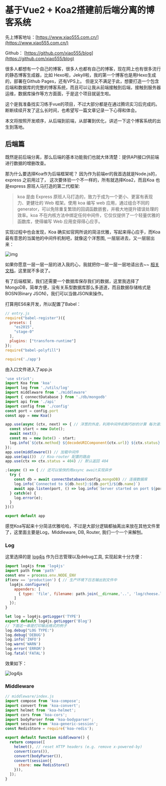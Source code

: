 # 基于Vue2 +  Koa2搭建前后端分离的博客系统

先上博客地址：[https://www.xiao555.com.cn/](https://www.xiao555.com.cn/)

Github： [https://github.com/xiao555/blog](https://github.com/xiao555/blog)

很多人都想有一个自己的博客，很多人也都有自己的博客，现在网上也有很多流行的静态博客生成器，比如 Hexo啦，Jekyll啦，我的第一个博客也是用Hexo生成的，部署在Github Pages，还有VPS上。 但是又不满足于此，想要打造一个包含后端和数据库的完整的博客系统，而且可以让我从前端接触到后端，接触到服务器运维，数据库操作等方方面面，于是这个项目就诞生啦。

这个是我准备找实习练手vue的项目，不过大部分都是在通过腾讯实习后完成的。断断续续开发了这么长时间，也希望写一篇文章记录一下心得和体会。

本文将按照开发顺序，从后端到前端，从部署到优化，讲述一下这个博客系统的出生到落地。

## 后端篇

既然是前后端分离，那么后端的基本功能我们也就大体清楚：提供API接口供前端进行数据的增删改查。

那为什么要选择Koa作为后端框架呢？ 因为作为前端er的我首选就是Node.js的，express 之前用过了， 这次要体验一个不一样的，所有就选择Koa2，而且Koa 也是express 原班人马打造的第二代框架:

> koa 是由 Express 原班人马打造的，致力于成为一个更小、更富有表现力、更健壮的 Web 框架。使用 koa 编写 web 应用，通过组合不同的 generator，可以免除重复繁琐的回调函数嵌套，并极大地提升错误处理的效率。koa 不在内核方法中绑定任何中间件，它仅仅提供了一个轻量优雅的函数库，使得编写 Web 应用变得得心应手。

实现过程中也会发现，Koa 确实如官网所说的简洁优雅，写起来得心应手，而Koa最有意思的当属他的中间件机制吧，就像这个洋葱图, 一层层进去，又一层层出来：

![img](https://xiao555.netlify.com/onion.png)

如果你愿意一层一层一层的进入我的心，我就把你一层一层一层地请出去~~ [相关文档](https://eggjs.org/zh-cn/intro/egg-and-koa.html#middleware)，这里就不多说了。

有了后端框架，我们还需要一个数据库保存我们的数据，这里我选择了MongoDB，简单方便，没有关系型数据库那么多道道，而且数据存储格式是BOSN(Binary JSON)，我们可以当做JSON来操作。

打算用ES6来开发，所以配置了Babel：

```js
// entry.js
require("babel-register")({
  presets: [
    "es2015",
    "stage-0"
  ],
  plugins: ["transform-runtime"]
});
require("babel-polyfill")

require('./app')
```
由入口文件进入了app.js

```js
'use strict';
import Koa from 'koa'
import log from './utils/log'
import middleware from './middleware'
import { connectDatabase } from './db/mongodb'
import api from './api'
import config from './config'
const port = config.port
const app = new Koa()

app.use(async (ctx, next) => { // 洋葱的外皮，利用中间件机制巧妙的计算 每次请求的响应时间
  const start = new Date();
  await next();
  const ms = new Date() - start;
  log.info(`${ctx.method} ${decodeURIComponent(ctx.url)} ${ctx.status} - ${ms}ms`);
});
app.use(middleware()) // 加载中间件
app.use(api())  // Koa-router 配置的路由
app.use(ctx => ctx.status = 404) // 默认返回 404

;(async () => { // 还可以愉快的用async await实现异步
  try {
    const db = await connectDatabase(config.mongoDB) // 连接数据库
    log.info(`Connected to ${db.host}:${db.port}/${db.name}`)
    await app.listen(port, () => log.info(`Server started on port ${port}`)) // 开启服务，监听端口
  } catch(e) {
    log.error(e);
  }
})()

export default app
```
感觉Koa写起来十分简洁优雅哈哈，不过是大部分逻辑都抽离出来放在其他文件里了，这里面主要是Log，Middleware, DB, Router, 我们一个一个来解刨。

### Log

这里选择的是 [log4js](https://github.com/nomiddlename/log4js-node) 作为日志管理以及debug工具, 实现起来十分方便：

```js
import log4js from 'log4js'
import path from 'path'
const env = process.env.NODE_ENV
if(env == 'production') { // 生产环境下日志输出到文件中
  log4js.configure({
    appenders: [
      { type: 'file', filename: path.join(__dirname,'..', 'log/cheese.log')}
    ]
  });
}

let log = log4js.getLogger('TYPE')
export default log4js.getLogger('Blog')
// 下面这一串是打印输出格式的例子
log.debug("LOG TYPE:")
log.debug('DEBUG')
log.info('INFO')
log.warn('WARN')
log.error('ERROR')
log.fatal('FATAL')
```
效果如下：

![log4js](https://xiao555.netlify.com/blogapi.jpg)

### Middleware

```javascript
// middleware/index.js
import compose from 'koa-compose';
import convert from 'koa-convert';
import helmet from 'koa-helmet';
import cors from 'koa-cors';
import bodyParser from 'koa-bodyparser';
import session from 'koa-generic-session';
const RedisStore = require('koa-redis');

export default function middleware() {
  return compose([
    helmet(), // reset HTTP headers (e.g. remove x-powered-by)
    convert(cors()),
    convert(bodyParser()),
    convert(session({
      store: new RedisStore()
    })),
  ]);
}
```

